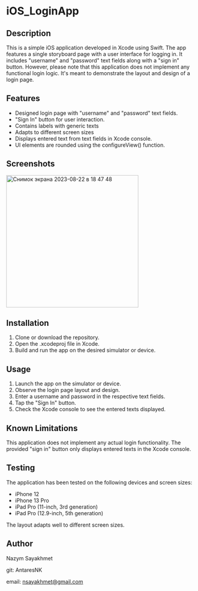 # iOS_LoginApp
## Description
This is a simple iOS application developed in Xcode using Swift. 
The app features a single storyboard page with a user interface for logging in. 
It includes "username" and "password" text fields along with a "sign in" button. 
However, please note that this application does not implement any functional login logic. 
It's meant to demonstrate the layout and design of a login page.
## Features
- Designed login page with "username" and "password" text fields.
- "Sign In" button for user interaction.
- Contains labels with generic texts
- Adapts to different screen sizes
- Displays entered text from text fields in Xcode console.
- UI elements are rounded using the configureView() function.
## Screenshots
<img width="352" alt="Снимок экрана 2023-08-22 в 18 47 48" src="https://github.com/AntaresNK/iOS_LoginApp/assets/132342182/8e515d3f-415b-4764-a771-d980347f7736">

## Installation
1. Clone or download the repository.
2. Open the .xcodeproj file in Xcode.
3. Build and run the app on the desired simulator or device.
## Usage
1. Launch the app on the simulator or device.
2. Observe the login page layout and design.
3. Enter a username and password in the respective text fields.
4. Tap the "Sign In" button.
5. Check the Xcode console to see the entered texts displayed.
## Known Limitations
This application does not implement any actual login functionality.
The provided "sign in" button only displays entered texts in the Xcode console.
## Testing
The application has been tested on the following devices and screen sizes:

- iPhone 12
- iPhone 13 Pro
- iPad Pro (11-inch, 3rd generation)
- iPad Pro (12.9-inch, 5th generation)

The layout adapts well to different screen sizes.
## Author
Nazym Sayakhmet

git: AntaresNK

email: nsayakhmet@gmail.com
